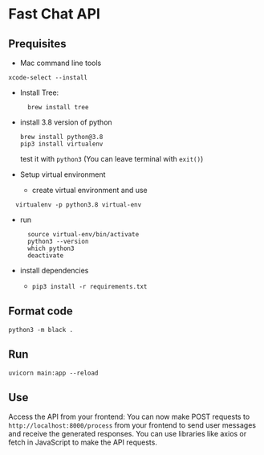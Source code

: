 # Fast Chat API

## Prequisites

- Mac command line tools

```console
xcode-select --install
```

- Install Tree:

  ```brew
    brew install tree
  ```

- install 3.8 version of python

  ```console
  brew install python@3.8
  pip3 install virtualenv
  ```

  test it with `python3` (You can leave terminal with `exit()`)

- Setup virtual environment

  - create virtual environment and use

```console
  virtualenv -p python3.8 virtual-env
```

- run

  ```console
    source virtual-env/bin/activate
    python3 --version
    which python3
    deactivate
  ```

- install dependencies

  - `pip3 install -r requirements.txt`

## Format code

```console
python3 -m black . 
```

## Run

```console
uvicorn main:app --reload
```

## Use

Access the API from your frontend: You can now make POST requests to `http://localhost:8000/process` from your frontend to send user messages and receive the generated responses. You can use libraries like axios or fetch in JavaScript to make the API requests.